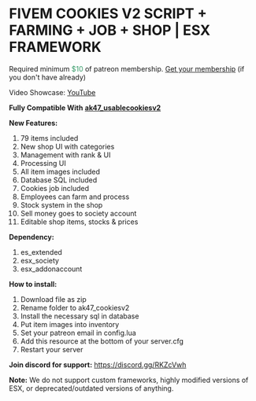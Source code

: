 <h1>FIVEM COOKIES V2 SCRIPT + FARMING + JOB + SHOP | ESX FRAMEWORK</h1>
<p>Required minimum <span style="color: #339966;">$10</span> of patreon membership. <a href="https://patreon.com/menanak47" target="_blank">Get your membership</a> (if you don't have already)</p>
<p>Video Showcase: <a href="https://youtu.be/tNQ3U5F6yv8" target="_blank">YouTube</a></p>
<p><strong>Fully Compatible With</strong>&nbsp;<a href="https://github.com/MenanAk47/ak47_usablecookiesv2" target="_blank"><strong>ak47_usablecookiesv2</strong></a></p>
<p><strong>New Features: </strong></p>
<ol>
<li>79 items included</li>
<li>New shop UI with categories</li>
<li>Management with rank &amp; UI</li>
<li>Processing UI</li>
<li>All item images included</li>
<li>Database SQL included</li>
<li>Cookies job included</li>
<li>Employees can farm and process</li>
<li>Stock system in the shop</li>
<li>Sell money goes to society account</li>
<li>Editable shop items, stocks &amp; prices</li>
</ol>
<p><strong>Dependency: </strong></p>
<ol>
<li>es_extended</li>
<li>esx_society</li>
<li>esx_addonaccount</li>
</ol>
<p><strong>How to install:</strong></p>
<ol>
<li>Download file as zip</li>
<li>Rename folder to ak47_cookiesv2</li>
<li>Install the necessary sql in database</li>
<li>Put item images into inventory</li>
<li>Set your patreon email in config.lua</li>
<li>Add this resource at the bottom of your server.cfg</li>
<li>Restart your server</li>
</ol>
<p><strong>Join discord for support:</strong> <a href="https://discord.gg/RKZcVwh">https://discord.gg/RKZcVwh</a></p>
<p><strong>Note:</strong> We do not support custom frameworks, highly modified versions of ESX, or deprecated/outdated versions of anything.</p>
